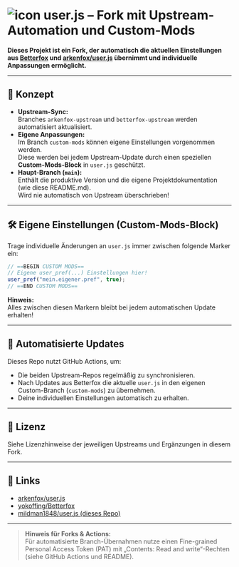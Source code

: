 
# ![icon](.github/icon.png) user.js – Fork mit Upstream-Automation und Custom-Mods

**Dieses Projekt ist ein Fork, der automatisch die aktuellen Einstellungen aus [Betterfox](https://github.com/yokoffing/Betterfox) und [arkenfox/user.js](https://github.com/arkenfox/user.js) übernimmt und individuelle Anpassungen ermöglicht.**

---

## 🚀 Konzept

- **Upstream-Sync:**  
  Branches `arkenfox-upstream` und `betterfox-upstream` werden automatisiert aktualisiert.
- **Eigene Anpassungen:**  
  Im Branch `custom-mods` können eigene Einstellungen vorgenommen werden.  
  Diese werden bei jedem Upstream-Update durch einen speziellen **Custom-Mods-Block** in `user.js` geschützt.
- **Haupt-Branch (`main`):**  
  Enthält die produktive Version und die eigene Projektdokumentation (wie diese README.md).  
  Wird nie automatisch von Upstream überschrieben!

---

## 🛠️ Eigene Einstellungen (Custom-Mods-Block)

Trage individuelle Änderungen an `user.js` immer zwischen folgende Marker ein:

```js
// ==BEGIN CUSTOM MODS==
// Eigene user_pref(...) Einstellungen hier!
user_pref("mein.eigener.pref", true);
// ==END CUSTOM MODS==
```

**Hinweis:**  
Alles zwischen diesen Markern bleibt bei jedem automatischen Update erhalten!

---

## 🤖 Automatisierte Updates

Dieses Repo nutzt GitHub Actions, um:

- Die beiden Upstream-Repos regelmäßig zu synchronisieren.
- Nach Updates aus Betterfox die aktuelle `user.js` in den eigenen Custom-Branch (`custom-mods`) zu übernehmen.
- Deine individuellen Einstellungen automatisch zu erhalten.

---

## 📝 Lizenz

Siehe Lizenzhinweise der jeweiligen Upstreams und Ergänzungen in diesem Fork.

---

## 🔗 Links

- [arkenfox/user.js](https://github.com/arkenfox/user.js)
- [yokoffing/Betterfox](https://github.com/yokoffing/Betterfox)
- [mildman1848/user.js (dieses Repo)](https://github.com/mildman1848/user.js)

---

> **Hinweis für Forks & Actions:**  
> Für automatisierte Branch-Übernahmen nutze einen Fine-grained Personal Access Token (PAT) mit „Contents: Read and write“-Rechten (siehe GitHub Actions und README).
